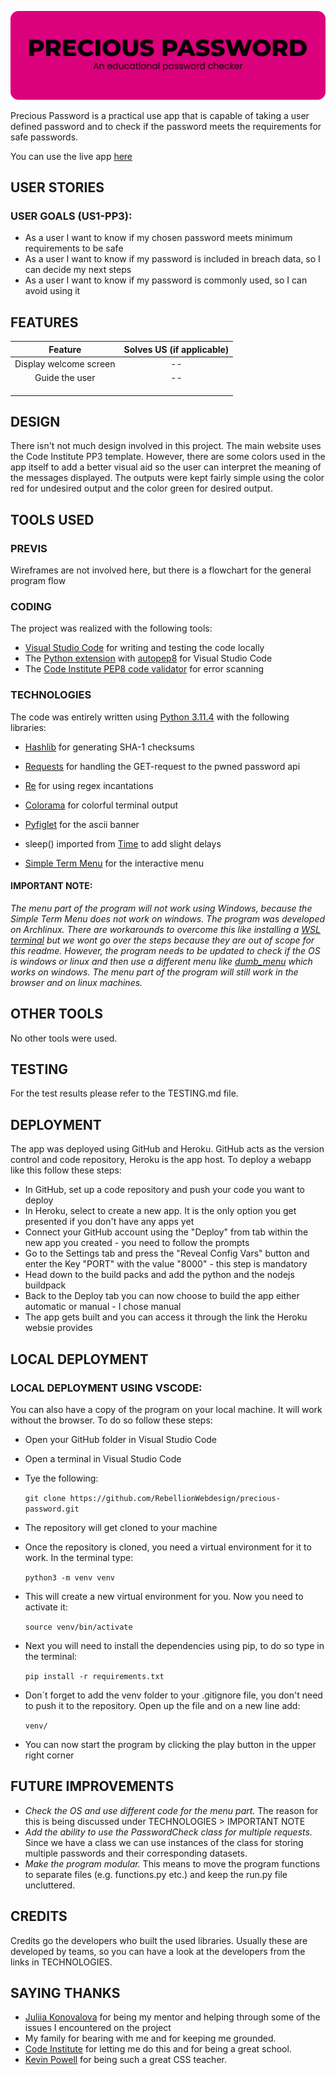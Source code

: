 ![precious-password-readme-banner](assets/readme-images/pp3-readme-banner.png)

Precious Password is a practical use app that is capable of taking a user defined password and to check if the password meets the requirements for safe passwords.

You can use the live app [here](https://precious-password-2beae8772161.herokuapp.com/)

## USER STORIES

### USER GOALS (US1-PP3):

- As a user I want to know if my chosen password meets minimum requirements to be safe
- As a user I want to know if my password is included in breach data, so I can decide my next steps
- As a user I want to know if my password is commonly used, so I can avoid using it

## FEATURES

|        Feature         | Solves US (if applicable) |
| :--------------------: | :-----------------------: |
| Display welcome screen |            --             |
|     Guide the user     |            --             |
|                        |                           |
|                        |                           |
|                        |                           |



## DESIGN

There isn't not much design involved in this project. The main website uses the Code Institute PP3 template. However, there are some colors used in the app itself to add a better visual aid so the user can interpret the meaning of the messages displayed. The outputs were kept fairly simple using the color red for undesired output and the color green for desired output.

## TOOLS USED

### PREVIS

Wireframes are not involved here, but there is a flowchart for the general program flow

### CODING

The project was realized with the following tools:

- [Visual Studio Code](https://code.visualstudio.com/) for writing and testing the code locally
- The [Python extension](https://marketplace.visualstudio.com/items?itemName=ms-python.python) with [autopep8](https://marketplace.visualstudio.com/items?itemName=ms-python.autopep8) for Visual Studio Code
- The [Code Institute PEP8 code validator](https://pep8ci.herokuapp.com/) for error scanning

### TECHNOLOGIES

The code was entirely written using [Python 3.11.4](https://www.python.org/) with the following libraries:

- [Hashlib](https://pypi.org/project/hashlib/) for generating SHA-1 checksums

- [Requests](https://pypi.org/project/requests/) for handling the GET-request to the pwned password api

- [Re](https://docs.python.org/3/library/re.html) for using regex incantations

- [Colorama](https://pypi.org/project/colorama/) for colorful terminal output

- [Pyfiglet](https://pypi.org/project/pyfiglet/) for the ascii banner

- sleep() imported from [Time](https://pypi.org/project/python-time/) to add slight delays

- [Simple Term Menu](https://pypi.org/project/simple-term-menu/) for the interactive menu

#### IMPORTANT NOTE:

*The menu part of the program will not work using Windows, because the Simple Term Menu does not work on windows. The program was developed on Archlinux. There are workarounds to overcome this like installing a [WSL terminal](https://github.com/IngoMeyer441/simple-term-menu/issues/5) but we wont go over the steps because they are out of scope for this readme. However, the program needs to be updated to check if the OS is windows or linux and then use a different menu like [dumb_menu](https://github.com/cornradio/dumb_menu) which works on windows. The menu part of the program will still work in the browser and on linux machines.*

## OTHER TOOLS

No other tools were used.

## TESTING

For the test results please refer to the TESTING.md file.

## DEPLOYMENT

The app was deployed using GitHub and Heroku. GitHub acts as the version control and code repository, Heroku is the app host. To deploy a webapp like this follow these steps:

- In GitHub, set up a code repository and push your code you want to deploy
- In Heroku, select to create a new app. It is the only option you get presented if you don't have any apps yet
- Connect your GitHub account using the "Deploy" from tab within the new app you created - you need to follow the prompts
- Go to the Settings tab and press the "Reveal Config Vars" button and enter the Key "PORT" with the value "8000" - this step is mandatory
- Head down to the build packs and add the python and the nodejs buildpack
- Back to the Deploy tab you can now choose to build the app either automatic or manual - I chose manual
- The app gets built and you can access it through the link the Heroku websie provides

## LOCAL DEPLOYMENT

### LOCAL DEPLOYMENT USING VSCODE:

You can also have a copy of the program on your local machine. It will work without the browser. To do so follow these steps:

- Open your GitHub folder in Visual Studio Code

- Open a terminal in Visual Studio Code

- Tye the following:

  `git clone https://github.com/RebellionWebdesign/precious-password.git`
  
- The repository will get cloned to your machine

- Once the repository is cloned, you need a virtual environment for it to work. In the terminal type:

  `python3 -m venv venv`

- This will create a new virtual environment for you. Now you need to activate it:

  `source venv/bin/activate`

- Next you will need to install the dependencies using pip, to do so type in the terminal:

  `pip install -r requirements.txt`

- Don´t forget to add the venv folder to your .gitignore file, you don't need to push it to the repository. Open up the file and on a new line add:

  `venv/`

- You can now start the program by clicking the play button in the upper right corner

## FUTURE IMPROVEMENTS

- *Check the OS and use different code for the menu part.* The reason for this is being discussed under TECHNOLOGIES > IMPORTANT NOTE
- *Add the ability to use the PasswordCheck class for multiple requests.* Since we have a class we can use instances of the class for storing multiple passwords and their corresponding datasets.
- *Make the program modular.* This means to move the program functions to separate files (e.g. functions.py etc.) and keep the run.py file uncluttered. 

## CREDITS

Credits go the developers who built the used libraries. Usually these are developed by teams, so you can have a look at the developers from the links in TECHNOLOGIES.

## SAYING THANKS

- [Juliia Konovalova](https://github.com/IuliiaKonovalova) for being my mentor and helping through some of the issues I encountered on the project
- My family for bearing with me and for keeping me grounded.
- [Code Institute](https://codeinstitute.net/de/) for letting me do this and for being a great school.
- [Kevin Powell](https://www.youtube.com/@KevinPowell) for being such a great CSS teacher.
